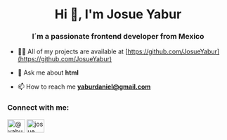 <h1 align="center">Hi 👋, I'm Josue Yabur</h1>
<h3 align="center">I´m a passionate frontend developer from Mexico</h3>

- 👨‍💻 All of my projects are available at [https://github.com/JosueYabur](https://github.com/JosueYabur)

- 💬 Ask me about **html**

- 📫 How to reach me **yaburdaniel@gmail.com**

<h3 align="left">Connect with me:</h3>
<p align="left">
<a href="https://twitter.com/@yaburdaniel" target="blank"><img align="center" src="https://raw.githubusercontent.com/rahuldkjain/github-profile-readme-generator/master/src/images/icons/Social/twitter.svg" alt="@yaburdaniel" height="30" width="40" /></a>
<a href="https://fb.com/josue yabur" target="blank"><img align="center" src="https://raw.githubusercontent.com/rahuldkjain/github-profile-readme-generator/master/src/images/icons/Social/facebook.svg" alt="josue yabur" height="30" width="40" /></a>
</p>
